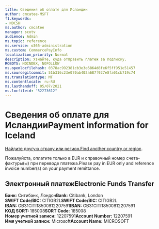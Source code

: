 ```yaml
---
title: Сведения об оплате для Исландии
author: cmcatee-MSFT
f1.keywords:
- NOCSH
ms.author: cmcatee
manager: scotv
audience: Admin
ms.topic: reference
ms.service: o365-administration
ms.custom: CommercePayInfo
localization_priority: Normal
description: Узнайте, куда отправить платеж за подписку.
ROBOTS: NOINDEX, NOFOLLOW
ms.openlocfilehash: 0378ac992381cb3e3e6864d8fe6f5ff951e51457
ms.sourcegitcommit: 51b316c23e070ab402a687f927e8fa01cb719c74
ms.translationtype: MT
ms.contentlocale: ru-RU
ms.lasthandoff: 05/07/2021
ms.locfileid: "52273612"
---
```

# <a name="payment-information-for-iceland"></a><span data-ttu-id="c5198-103">Сведения об оплате для Исландии</span><span class="sxs-lookup"><span data-stu-id="c5198-103">Payment information for Iceland</span></span>

<span data-ttu-id="c5198-104">[Найдите другую страну или регион.](../billing-and-payments/pay-for-your-subscription.md)</span><span class="sxs-lookup"><span data-stu-id="c5198-104">[Find another country or region](../billing-and-payments/pay-for-your-subscription.md).</span></span>

<span data-ttu-id="c5198-105">Пожалуйста, оплатите только в EUR и справочный номер счета-фактуры(ы) при переводе платежа.</span><span class="sxs-lookup"><span data-stu-id="c5198-105">Please pay in EUR only and reference invoice number(s) on your payment remittance.</span></span>

## <a name="electronic-funds-transfer"></a><span data-ttu-id="c5198-106">Электронный платеж</span><span class="sxs-lookup"><span data-stu-id="c5198-106">Electronic Funds Transfer</span></span>

<span data-ttu-id="c5198-107">**Банк:** Ситибанк, Лондон</span><span class="sxs-lookup"><span data-stu-id="c5198-107">**Bank:** Citibank, London</span></span>  
<span data-ttu-id="c5198-108">**SWIFT Code/BIC:** CITIGB2L</span><span class="sxs-lookup"><span data-stu-id="c5198-108">**SWIFT Code/BIC:** CITIGB2L</span></span>  
<span data-ttu-id="c5198-109">**IBAN:** GB31CITI18500812207591</span><span class="sxs-lookup"><span data-stu-id="c5198-109">**IBAN:** GB31CITI18500812207591</span></span>  
<span data-ttu-id="c5198-110">**КОД SORT:** 185008</span><span class="sxs-lookup"><span data-stu-id="c5198-110">**SORT Code:** 185008</span></span>  
<span data-ttu-id="c5198-111">**Номер учетной записи:** 12207591</span><span class="sxs-lookup"><span data-stu-id="c5198-111">**Account Number:** 12207591</span></span>  
<span data-ttu-id="c5198-112">**Имя учетной записи:** Microsoft</span><span class="sxs-lookup"><span data-stu-id="c5198-112">**Account Name:** MICROSOFT</span></span>